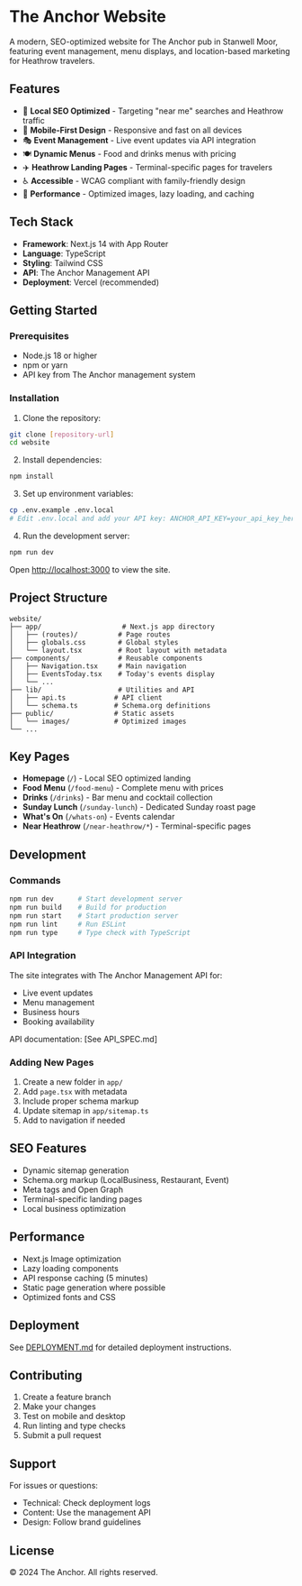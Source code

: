 # The Anchor Website

A modern, SEO-optimized website for The Anchor pub in Stanwell Moor, featuring event management, menu displays, and location-based marketing for Heathrow travelers.

## Features

- 🎯 **Local SEO Optimized** - Targeting "near me" searches and Heathrow traffic
- 📱 **Mobile-First Design** - Responsive and fast on all devices
- 🎭 **Event Management** - Live event updates via API integration
- 🍽️ **Dynamic Menus** - Food and drinks menus with pricing
- ✈️ **Heathrow Landing Pages** - Terminal-specific pages for travelers
- ♿ **Accessible** - WCAG compliant with family-friendly design
- 🚀 **Performance** - Optimized images, lazy loading, and caching

## Tech Stack

- **Framework**: Next.js 14 with App Router
- **Language**: TypeScript
- **Styling**: Tailwind CSS
- **API**: The Anchor Management API
- **Deployment**: Vercel (recommended)

## Getting Started

### Prerequisites

- Node.js 18 or higher
- npm or yarn
- API key from The Anchor management system

### Installation

1. Clone the repository:
```bash
git clone [repository-url]
cd website
```

2. Install dependencies:
```bash
npm install
```

3. Set up environment variables:
```bash
cp .env.example .env.local
# Edit .env.local and add your API key: ANCHOR_API_KEY=your_api_key_here
```

4. Run the development server:
```bash
npm run dev
```

Open [http://localhost:3000](http://localhost:3000) to view the site.

## Project Structure

```
website/
├── app/                    # Next.js app directory
│   ├── (routes)/          # Page routes
│   ├── globals.css        # Global styles
│   └── layout.tsx         # Root layout with metadata
├── components/            # Reusable components
│   ├── Navigation.tsx     # Main navigation
│   ├── EventsToday.tsx    # Today's events display
│   └── ...
├── lib/                   # Utilities and API
│   ├── api.ts            # API client
│   └── schema.ts         # Schema.org definitions
├── public/               # Static assets
│   └── images/           # Optimized images
└── ...
```

## Key Pages

- **Homepage** (`/`) - Local SEO optimized landing
- **Food Menu** (`/food-menu`) - Complete menu with prices
- **Drinks** (`/drinks`) - Bar menu and cocktail collection
- **Sunday Lunch** (`/sunday-lunch`) - Dedicated Sunday roast page
- **What's On** (`/whats-on`) - Events calendar
- **Near Heathrow** (`/near-heathrow/*`) - Terminal-specific pages

## Development

### Commands

```bash
npm run dev      # Start development server
npm run build    # Build for production
npm run start    # Start production server
npm run lint     # Run ESLint
npm run type     # Type check with TypeScript
```

### API Integration

The site integrates with The Anchor Management API for:
- Live event updates
- Menu management
- Business hours
- Booking availability

API documentation: [See API_SPEC.md]

### Adding New Pages

1. Create a new folder in `app/`
2. Add `page.tsx` with metadata
3. Include proper schema markup
4. Update sitemap in `app/sitemap.ts`
5. Add to navigation if needed

## SEO Features

- Dynamic sitemap generation
- Schema.org markup (LocalBusiness, Restaurant, Event)
- Meta tags and Open Graph
- Terminal-specific landing pages
- Local business optimization

## Performance

- Next.js Image optimization
- Lazy loading components
- API response caching (5 minutes)
- Static page generation where possible
- Optimized fonts and CSS

## Deployment

See [DEPLOYMENT.md](DEPLOYMENT.md) for detailed deployment instructions.

## Contributing

1. Create a feature branch
2. Make your changes
3. Test on mobile and desktop
4. Run linting and type checks
5. Submit a pull request

## Support

For issues or questions:
- Technical: Check deployment logs
- Content: Use the management API
- Design: Follow brand guidelines

## License

© 2024 The Anchor. All rights reserved.